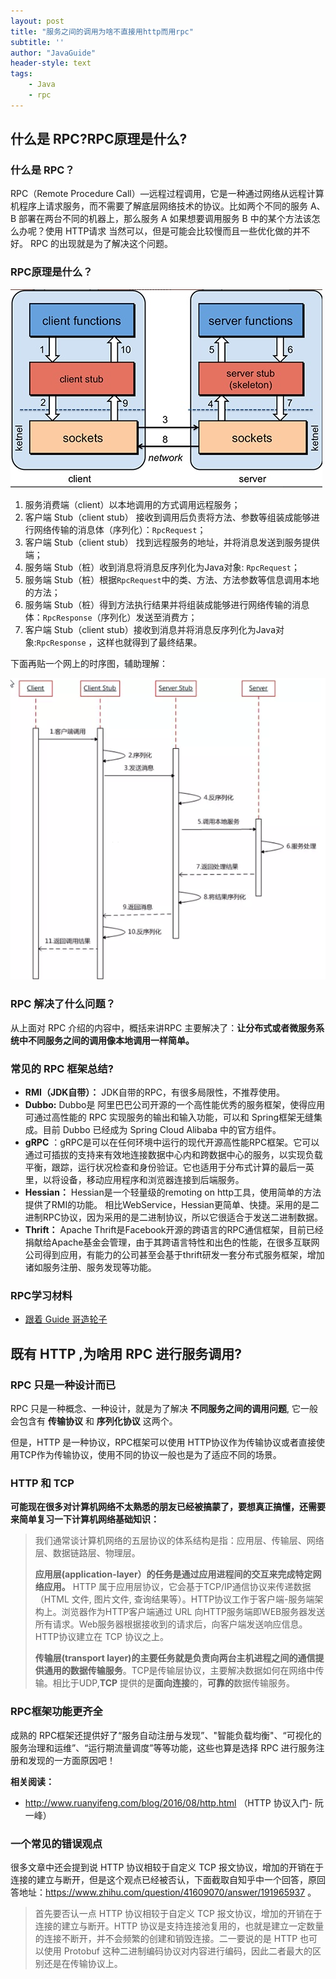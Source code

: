 ```yaml
---
layout: post
title: "服务之间的调用为啥不直接用http而用rpc"
subtitle: ''
author: "JavaGuide"
header-style: text
tags:    
    - Java    
    - rpc
---
```



## 什么是 RPC?RPC原理是什么?

### **什么是 RPC？**

RPC（Remote Procedure Call）—远程过程调用，它是一种通过网络从远程计算机程序上请求服务，而不需要了解底层网络技术的协议。比如两个不同的服务 A、B 部署在两台不同的机器上，那么服务 A 如果想要调用服务 B 中的某个方法该怎么办呢？使用 HTTP请求 当然可以，但是可能会比较慢而且一些优化做的并不好。 RPC 的出现就是为了解决这个问题。

### **RPC原理是什么？**

![RPC原理图](/img/distributed/37345851.jpg)

1. 服务消费端（client）以本地调用的方式调用远程服务；
2. 客户端 Stub（client stub） 接收到调用后负责将方法、参数等组装成能够进行网络传输的消息体（序列化）：`RpcRequest`；
3. 客户端 Stub（client stub） 找到远程服务的地址，并将消息发送到服务提供端；
4. 服务端 Stub（桩）收到消息将消息反序列化为Java对象: `RpcRequest`；
5. 服务端 Stub（桩）根据`RpcRequest`中的类、方法、方法参数等信息调用本地的方法；
6. 服务端 Stub（桩）得到方法执行结果并将组装成能够进行网络传输的消息体：`RpcResponse`（序列化）发送至消费方；
7. 客户端 Stub（client stub）接收到消息并将消息反序列化为Java对象:`RpcResponse` ，这样也就得到了最终结果。

下面再贴一个网上的时序图，辅助理解：

![RPC原理时序图](/img/distributed/32527396.jpg)

### RPC 解决了什么问题？

从上面对 RPC 介绍的内容中，概括来讲RPC 主要解决了：**让分布式或者微服务系统中不同服务之间的调用像本地调用一样简单。**

### 常见的 RPC 框架总结?

- **RMI（JDK自带）：** JDK自带的RPC，有很多局限性，不推荐使用。
- **Dubbo:** Dubbo是 阿里巴巴公司开源的一个高性能优秀的服务框架，使得应用可通过高性能的 RPC 实现服务的输出和输入功能，可以和 Spring框架无缝集成。目前 Dubbo 已经成为 Spring Cloud Alibaba 中的官方组件。
- **gRPC** ：gRPC是可以在任何环境中运行的现代开源高性能RPC框架。它可以通过可插拔的支持来有效地连接数据中心内和跨数据中心的服务，以实现负载平衡，跟踪，运行状况检查和身份验证。它也适用于分布式计算的最后一英里，以将设备，移动应用程序和浏览器连接到后端服务。
- **Hessian：** Hessian是一个轻量级的remoting on http工具，使用简单的方法提供了RMI的功能。 相比WebService，Hessian更简单、快捷。采用的是二进制RPC协议，因为采用的是二进制协议，所以它很适合于发送二进制数据。
- **Thrift：**  Apache Thrift是Facebook开源的跨语言的RPC通信框架，目前已经捐献给Apache基金会管理，由于其跨语言特性和出色的性能，在很多互联网公司得到应用，有能力的公司甚至会基于thrift研发一套分布式服务框架，增加诸如服务注册、服务发现等功能。

### RPC学习材料

- [跟着 Guide 哥造轮子](https://github.com/Snailclimb/guide-rpc-framework)

## 既有 HTTP ,为啥用 RPC 进行服务调用?

### RPC 只是一种设计而已

RPC 只是一种概念、一种设计，就是为了解决 **不同服务之间的调用问题**, 它一般会包含有 **传输协议** 和 **序列化协议** 这两个。

但是，HTTP  是一种协议，RPC框架可以使用 HTTP协议作为传输协议或者直接使用TCP作为传输协议，使用不同的协议一般也是为了适应不同的场景。

### HTTP 和 TCP

**可能现在很多对计算机网络不太熟悉的朋友已经被搞蒙了，要想真正搞懂，还需要来简单复习一下计算机网络基础知识：**

> 我们通常谈计算机网络的五层协议的体系结构是指：应用层、传输层、网络层、数据链路层、物理层。
>
> **应用层(application-layer）的任务是通过应用进程间的交互来完成特定网络应用。** HTTP 属于应用层协议，它会基于TCP/IP通信协议来传递数据（HTML 文件, 图片文件, 查询结果等）。HTTP协议工作于客户端-服务端架构上。浏览器作为HTTP客户端通过 URL 向HTTP服务端即WEB服务器发送所有请求。Web服务器根据接收到的请求后，向客户端发送响应信息。HTTP协议建立在 TCP 协议之上。
>
> **传输层(transport layer)的主要任务就是负责向两台主机进程之间的通信提供通用的数据传输服务**。TCP是传输层协议，主要解决数据如何在网络中传输。相比于UDP,**TCP** 提供的是**面向连接**的，**可靠的**数据传输服务。

### RPC框架功能更齐全

成熟的 RPC框架还提供好了“服务自动注册与发现”、"智能负载均衡"、“可视化的服务治理和运维”、“运行期流量调度”等等功能，这些也算是选择
RPC 进行服务注册和发现的一方面原因吧！

**相关阅读：**

- http://www.ruanyifeng.com/blog/2016/08/http.html （HTTP 协议入门- 阮一峰）

### 一个常见的错误观点

很多文章中还会提到说 HTTP 协议相较于自定义 TCP 报文协议，增加的开销在于连接的建立与断开，但是这个观点已经被否认，下面截取自知乎中一个回答，原回答地址：https://www.zhihu.com/question/41609070/answer/191965937 。

>首先要否认一点 HTTP 协议相较于自定义 TCP 报文协议，增加的开销在于连接的建立与断开。HTTP 协议是支持连接池复用的，也就是建立一定数量的连接不断开，并不会频繁的创建和销毁连接。二一要说的是 HTTP 也可以使用 Protobuf 这种二进制编码协议对内容进行编码，因此二者最大的区别还是在传输协议上。



